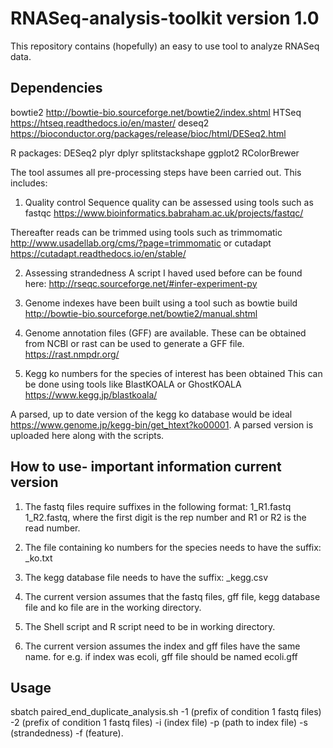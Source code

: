 # RNASeq-analysis-toolkit version 1.0
This repository contains (hopefully) an easy to use tool to analyze RNASeq data. 

## Dependencies
bowtie2 http://bowtie-bio.sourceforge.net/bowtie2/index.shtml
HTSeq https://htseq.readthedocs.io/en/master/
deseq2 https://bioconductor.org/packages/release/bioc/html/DESeq2.html

R packages:
DESeq2
plyr
dplyr
splitstackshape
ggplot2
RColorBrewer


The tool assumes all pre-processing steps have been carried out. This includes:

1) Quality control
Sequence quality can be assessed using tools such as fastqc https://www.bioinformatics.babraham.ac.uk/projects/fastqc/

Thereafter reads can be trimmed using tools such as trimmomatic http://www.usadellab.org/cms/?page=trimmomatic or cutadapt https://cutadapt.readthedocs.io/en/stable/

2) Assessing strandedness 
A script I haved used before can be found here: http://rseqc.sourceforge.net/#infer-experiment-py

3) Genome indexes have been built using a tool such as bowtie build http://bowtie-bio.sourceforge.net/bowtie2/manual.shtml

4) Genome annotation files (GFF) are available. These can be obtained from NCBI or rast can be used to generate a GFF file. https://rast.nmpdr.org/ 

5) Kegg ko numbers for the species of interest has been obtained
This can be done using tools like BlastKOALA or GhostKOALA https://www.kegg.jp/blastkoala/

A parsed, up to date version of the kegg ko database would be ideal https://www.genome.jp/kegg-bin/get_htext?ko00001. A parsed version is uploaded here along with the scripts. 




## How to use- important information current version

1) The fastq files require suffixes in the following format:  1_R1.fastq 1_R2.fastq, where the first digit is the rep number and R1 or R2 is the read number. 

2) The file containing ko numbers for the species needs to have the suffix:  _ko.txt

3) The kegg database file needs to have the suffix: _kegg.csv

4) The current version assumes that the fastq files, gff file, kegg database file and ko file are in the working directory.

5) The Shell script and R script need to be in working directory.

6) The current version assumes the index and gff files have the same name. for e.g. if index was ecoli, gff file should be named ecoli.gff


## Usage
 
sbatch paired_end_duplicate_analysis.sh -1 (prefix of condition 1 fastq files) -2 (prefix of condition 1 fastq files) -i (index file) -p (path to index file) -s (strandedness) -f (feature). 






 


